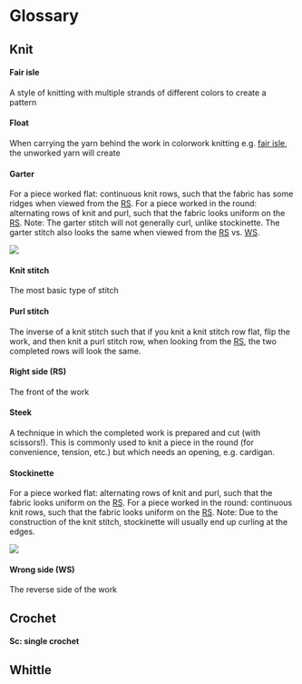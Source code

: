 # Glossary

## Knit

#### Fair isle
A style of knitting with multiple strands of different colors to create a pattern

#### Float
When carrying the yarn behind the work in colorwork knitting e.g. [fair isle](#fair-isle), the unworked yarn will create 

#### Garter
For a piece worked flat: continuous knit rows, such that the fabric has some ridges when viewed from the [RS](#right-side-rs). For a piece worked in the round: alternating rows of knit and purl, such that the fabric looks uniform on the [RS](#right-side-rs). Note: The garter stitch will not generally curl, unlike stockinette. The garter stitch also looks the same when viewed from the [RS](#right-side-rs) vs. [WS](#wrong-side-ws).

<img src="https://www.thesprucecrafts.com/thmb/YtInpwEyvnmOIwyroeVUY7_j4RQ=/2489x1867/smart/filters:no_upscale()/GarterStitch1-5af0e8ab04d1cf00370b6808.jpg" style="max-width: 80%" />

#### Knit stitch
The most basic type of stitch

#### Purl stitch 
The inverse of a knit stitch such that if you knit a knit stitch row flat, flip the work, and then knit a purl stitch row, when looking from the [RS](#right-side-rs), the two completed rows will look the same.

#### Right side (RS)
The front of the work

#### Steek
A technique in which the completed work is prepared and cut (with scissors!). This is commonly used to knit a piece in the round (for convenience, tension, etc.) but which needs an opening, e.g. cardigan. 

#### Stockinette 
For a piece worked flat: alternating rows of knit and purl, such that the fabric looks uniform on the [RS](#right-side-rs). For a piece worked in the round: continuous knit rows, such that the fabric looks uniform on the [RS](#right-side-rs). Note: Due to the construction of the knit stitch, stockinette will usually end up curling at the edges.

<img src="https://sheepandstitch.com/wp-content/uploads/2018/12/stockinette-stitch-knitting-front-back.jpg" style="max-width: 80%" />

#### Wrong side (WS)
The reverse side of the work

## Crochet

#### Sc: single crochet

## Whittle

